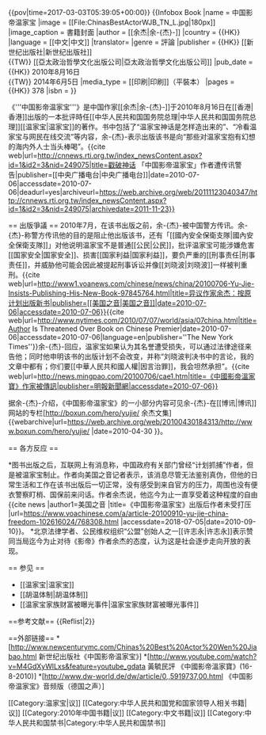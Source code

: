 {{pov|time=2017-03-03T05:39:05+00:00}}
{{Infobox Book <!-- See Wikipedia:WikiProject_Novels or Wikipedia:WikiProject_Books -->
|name          = 中国影帝温家宝
|image         = [[File:ChinasBestActorWJB_TN_L.jpg|180px]]
|image_caption = 書籍封面
|author        = [[余杰|余-{杰}-]]
|country       = {{HK}}
|language      = [[中文|中文]]
|translator= 
|genre         = 評論
|publisher     = {{HK}} [[新世纪出版社|新世纪出版社]]<br>{{TW}} [[亞太政治哲學文化出版公司|亞太政治哲學文化出版公司]]
|pub_date      = {{HK}} 2010年8月16日<br>{{TW}} 2014年6月5日
|media_type    = [[印刷|印刷]]（平裝本）
|pages         = {{HK}} 378
|isbn          = 
}}

《'''中国影帝温家宝'''》是中国作家[[余杰|余-{杰}-]]于2010年8月16日在[[香港|香港]]出版的一本批评時任[[中华人民共和国国务院总理|中华人民共和国国务院总理]][[温家宝|温家宝]]的著作。书中包括了“温家宝神话是怎样造出来的”、“冷看温家宝与网民在线交流”等内容，余-{杰}-表示出版该书是向“那些对温家宝抱有幻想的海内外人士当头棒喝”。<ref>{{cite web|url=http://cnnews.rti.org.tw/index_newsContent.aspx?id=1&id2=3&nid=249075|title=戳破神话 「中国影帝温家宝」作者遭传讯警告|publisher=[[中央广播电台|中央广播电台]]|date=2010-07-06|accessdate=2010-07-06|deadurl=yes|archiveurl=https://web.archive.org/web/20111123040347/http://cnnews.rti.org.tw/index_newsContent.aspx?id=1&id2=3&nid=249075|archivedate=2011-11-23}}</ref>

== 出版爭議 ==
2010年7月，在该书出版之前，余-{杰}-被中国警方传讯。余-{杰}-称警方传讯他的目的是阻止他出版该书，还有「[[國內安全保衛支隊|國內安全保衛支隊]]」对他说明温家宝不是普通[[公民|公民]]，批评温家宝可能涉嫌危害[[国家安全|国家安全]]、损害[[国家利益|国家利益]]，要负严重的[[刑事责任|刑事责任]]，并威胁他可能会因此被提起刑事诉讼并像[[刘晓波|刘晓波]]一样被判重刑。<ref name="voa">{{cite web|url=http://www1.voanews.com/chinese/news/china/20100706-Yu-Jie-Insists-Publishing-His-New-Book-97845764.html|title=异议作家余杰：按原计划出版新书|publisher=[[美国之音|美国之音]]|date=2010-07-06|accessdate=2010-07-06}}</ref><ref>{{cite web|url=http://www.nytimes.com/2010/07/07/world/asia/07china.html|title=Author Is Threatened Over Book on Chinese Premier|date=2010-07-06|accessdate=2010-07-06|language=en|publisher=''The New York Times''}}</ref>余-{杰}-回应，温家宝如果认为其名誉遭受损失，可以通过法律途径来告他；同时他申明该书的出版计划不会改变<ref name="voa" />，并称“刘晓波判决书中的言论，我的文章中都有；你们要[[中華人民共和國人權|因言治罪]]，我会坦然承担”。<ref>{{cite web|url=http://news.mingpao.com/20100706/cae1.htm|title=《中國影帝溫家寶》作家被傳訊|publisher=明報新聞網|accessdate=2010-07-06}}</ref>

据余-{杰}-介绍，《中国影帝温家宝》的一小部分内容可见余-{杰}-在[[博讯|博讯]]网站的专栏<ref>[http://boxun.com/hero/yujie/ 余杰文集] {{webarchive|url=https://web.archive.org/web/20100430184313/http://www.boxun.com/hero/yujie/ |date=2010-04-30 }}</ref>。

== 各方反应 ==

*图书出版之后，互联网上有消息称，中国政府有关部门曾经“计划抓捕”作者，但是被温家宝制止。作者向美国之音记者表示，该消息尽管无法鉴别真伪，但他的日常生活和工作在该书出版后一切正常，没有感受到来自官方的压力，周围也没有便衣警察盯梢、国保前来问话。作者余杰说，他迄今为止一直享受着这种程度的自由<ref name="反应">{{cite news |author1=美国之音 |title=《中国影帝温家宝》出版后作者未受打压 |url=https://www.voachinese.com/a/article-20100910-yu-jie-china-freedom-102616024/768308.html |accessdate=2018-07-05|date=2010-09-10}}</ref>。
*北京法律学者、公民维权组织“公盟”创始人之一[[许志永|许志永]]表示赞同当局迄今为止对待《影帝》作者余杰的态度，认为这是社会逐步走向开放的表现<ref name="反应" />。

== 参见 ==
* [[温家宝|温家宝]]
* [[胡温体制|胡温体制]]
* [[温家宝家族财富被曝光事件|温家宝家族财富被曝光事件]]

==参考文献==
{{Reflist|2}}

==外部链接==
*[http://www.newcenturymc.com/Chinas%20Best%20Actor%20Wen%20Jiabao.html 新世纪出版社《中国影帝温家宝》]
*[http://www.youtube.com/watch?v=M4GdXyWlLxs&feature=youtube_gdata 黃毓民評 《中國影帝溫家寶》(16-8-2010)]
*[http://www.dw-world.de/dw/article/0,,5919737,00.html 《中国影帝温家宝》音频版（德国之声）]

[[Category:温家宝|议]]
[[Category:中华人民共和国党和国家领导人相关书籍|议]]
[[Category:2010年中国书籍|议]]
[[Category:中文书籍|议]]
[[Category:中华人民共和国禁书|Category:中华人民共和国禁书]]
